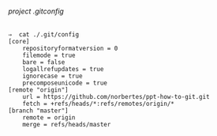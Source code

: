###### project .gitconfig
    ⇒  cat ./.git/config
    [core]
    	repositoryformatversion = 0
    	filemode = true
    	bare = false
    	logallrefupdates = true
    	ignorecase = true
    	precomposeunicode = true
    [remote "origin"]
    	url = https://github.com/norbertes/ppt-how-to-git.git
    	fetch = +refs/heads/*:refs/remotes/origin/*
    [branch "master"]
    	remote = origin
    	merge = refs/heads/master
